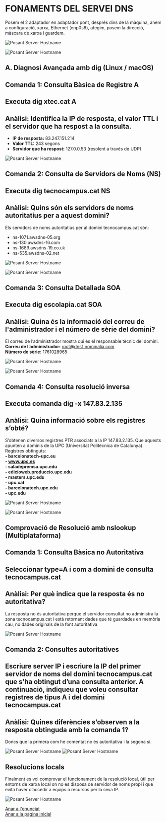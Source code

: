 # FONAMENTS DEL SERVEI DNS

Posem el 2 adaptador en adaptador pont, després dins de la màquina, anem a configuració, xarxa, Ethernet (enp0s8), afegim, posem la direcció, màscara de xarxa i guardem.

![Posant Server Hostname](img/Imatge02.png)

![Posant Server Hostname](img/Imatge01.png)

## A. Diagnosi Avançada amb dig (Linux / macOS)
## Comanda 1: Consulta Bàsica de Registre A
## Executa dig xtec.cat A
## Anàlisi: Identifica la IP de resposta, el valor TTL i el servidor que ha respost a la consulta.
- **IP de resposta:** 83.247.151.214  
- **Valor TTL:** 243 segons  
- **Servidor que ha respost:** 127.0.0.53 (resolent a través de UDP)

![Posant Server Hostname](img/Imatge03.png)

## Comanda 2: Consulta de Servidors de Noms (NS)
## Executa dig tecnocampus.cat NS
## Anàlisi: Quins són els servidors de noms autoritatius per a aquest domini?
Els servidors de noms autoritatius per al domini tecnocampus.cat són:
- ns-1071.awsdns-05.org
- ns-130.awsdns-16.com
- ns-1689.awsdns-19.co.uk
- ns-535.awsdns-02.net

![Posant Server Hostname](img/Imatge04.png)

![Posant Server Hostname](img/Imatge05.png)

## Comanda 3: Consulta Detallada SOA
## Executa dig escolapia.cat SOA
## Anàlisi: Quina és la informació del correu de l'administrador i el número de sèrie del domini?
El correu de l’administrador mostra qui és el responsable tècnic del domini.     
**Correu de l’administrador:** root@dns1.nominalia.com    
           **Número de sèrie:** 1761028965

![Posant Server Hostname](img/Imatge06.png)

![Posant Server Hostname](img/Imatge07.png)

## Comanda 4: Consulta resolució inversa
## Executa comanda dig -x 147.83.2.135
## Anàlisi: Quina informació sobre els registres s’obté?
S’obtenen diversos registres PTR associats a la IP 147.83.2.135.
Que aquests apunten a dominis de la UPC (Universitat Politècnica de Catalunya).
Registres obtinguts:       
**- barcelonatech-upc.eu**           
**- www.upc.es**     
**- saladepremsa.upc.edu**     
**- edicioweb.produccio.upc.edu**    
**- masters.upc.edu**   
**- upc.cat**   
**- barcelonatech.upc.edu**   
**- upc.edu**

![Posant Server Hostname](img/Imatge08.png)

![Posant Server Hostname](img/Imatge09.png)

## Comprovació de Resolució amb nslookup (Multiplataforma)
## Comanda 1: Consulta Bàsica no Autoritativa
## Seleccionar type=A i com a domini de consulta tecnocampus.cat
## Anàlisi: Per què indica que la resposta és no autoritativa?
La resposta no és autoritativa perquè el servidor consultat no administra la zona tecnocampus.cat i està retornant dades que té guardades en memòria cau, no dades originals de la font autoritativa.

![Posant Server Hostname](img/Imatge10.png)

## Comanda 2: Consultes autoritatives
## Escriure server IP i escriure la IP del primer servidor de noms del domini tecnocampus.cat que s’ha obtingut d’una consulta anterior. A continuació, indiqueu que voleu consultar registres de tipus A i del domini tecnocampus.cat
## Anàlisi: Quines diferències s’observen a la resposta obtinguda amb la comanda 1?
Doncs que la primera com he comentat no és autoritativa i la segona si.

![Posant Server Hostname](img/Imatge11.png)
![Posant Server Hostname](img/Imatge12.png)

## Resolucions locals
Finalment es vol comprovar el funcionament de la resolució local, útil per entorns de xarxa local on no es disposa de servidor de noms propi i que evita haver d’accedir a equips o recursos per la seva IP.

![Posant Server Hostname](img/Imatge13.png)

[Anar a l'enunciat](../Tasca06/README.md)  
[Anar a la pàgina inicial](../README.md)
